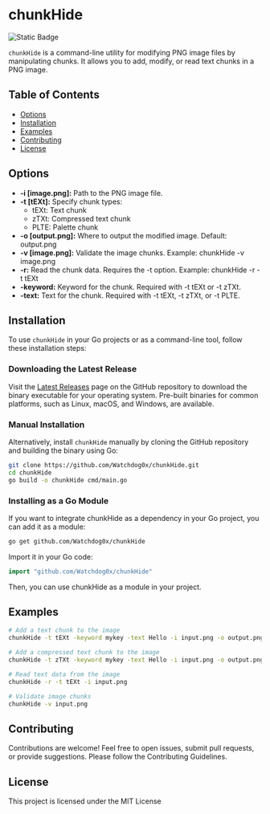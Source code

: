 # chunkHide
![Static Badge](https://img.shields.io/badge/Version-1.0.0-brightgreen?style=for-the-badge&color=rgb(93%2C%2063%2C%20211))


`chunkHide` is a command-line utility for modifying PNG image files by manipulating chunks. 
It allows you to add, modify, or read text chunks in a PNG image.

## Table of Contents
- [Options](#options)
- [Installation](#installation)
- [Examples](#examples)
- [Contributing](#contributing)
- [License](#license)

## Options
- **-i [image.png]:** Path to the PNG image file.
- **-t [tEXt]:** Specify chunk types:
    - tEXt: Text chunk
    - zTXt: Compressed text chunk
    - PLTE: Palette chunk
- **-o [output.png]:** Where to output the modified image. Default: output.png
- **-v [image.png]:** Validate the image chunks. Example: chunkHide -v image.png
- **-r:** Read the chunk data. Requires the -t option. Example: chunkHide -r -t tEXt
- **-keyword:** Keyword for the chunk. Required with -t tEXt or -t zTXt.
- **-text:** Text for the chunk. Required with -t tEXt, -t zTXt, or -t PLTE.

## Installation

To use `chunkHide` in your Go projects or as a command-line tool, follow these installation steps:

### Downloading the Latest Release

Visit the [Latest Releases](https://github.com/Watchdog0x/chunkHide/releases) page on the GitHub repository to download the binary executable for your operating system. Pre-built binaries for common platforms, such as Linux, macOS, and Windows, are available.

### Manual Installation

Alternatively, install `chunkHide` manually by cloning the GitHub repository and building the binary using Go:

```bash
git clone https://github.com/Watchdog0x/chunkHide.git
cd chunkHide
go build -o chunkHide cmd/main.go
```

### Installing as a Go Module

If you want to integrate chunkHide as a dependency in your Go project, you can add it as a module:

```bash
go get github.com/Watchdog0x/chunkHide
```

Import it in your Go code:

```go
import "github.com/Watchdog0x/chunkHide"
```

Then, you can use chunkHide as a module in your project.


## Examples

```bash
# Add a text chunk to the image
chunkHide -t tEXt -keyword mykey -text Hello -i input.png -o output.png

# Add a compressed text chunk to the image
chunkHide -t zTXt -keyword mykey -text Hello -i input.png -o output.png

# Read text data from the image
chunkHide -r -t tEXt -i input.png

# Validate image chunks
chunkHide -v input.png
```


## Contributing
Contributions are welcome! Feel free to open issues, submit pull requests, or provide suggestions. Please follow the Contributing Guidelines.

## License
This project is licensed under the MIT License


